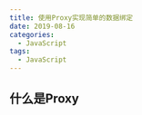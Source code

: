 ```yaml
---
title: 使用Proxy实现简单的数据绑定
date: 2019-08-16
categories:
  - JavaScript
tags:
  - JavaScript
---
```


## 什么是Proxy



